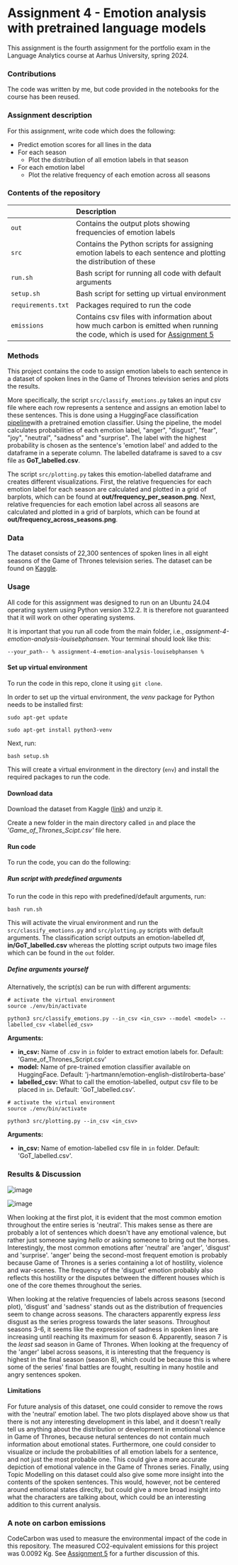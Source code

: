 # Assignment 4 - Emotion analysis with pretrained language models

This assignment is the fourth assignment for the portfolio exam in the Language Analytics course at Aarhus University, spring 2024.

### Contributions

The code was written by me, but code provided in the notebooks for the course has been reused. 

### Assignment description

For this assignment, write code which does the following:

- Predict emotion scores for all lines in the data
- For each season
    - Plot the distribution of all emotion labels in that season
- For each emotion label
    - Plot the relative frequency of each emotion across all seasons

### Contents of the repository

| <div style="width:120px"></div>| Description |
|---------|:-----------|
| ```out``` | Contains the output plots showing frequencies of emotion labels|
| ```src```  | Contains the Python scripts for assigning emotion labels to each sentence and plotting the distribution of these |
| ```run.sh```    | Bash script for running all code with default arguments|
| ```setup.sh```  | Bash script for setting up virtual environment |
| ```requirements.txt```  | Packages required to run the code|
|```emissions```|Contains csv files with information about how much carbon is emitted when running the code, which is used for [Assignment 5](https://github.com/louisebphansen/assignment-5-evaluating-environmental-impact-louisebphansen)|

### Methods
This project contains the code to assign emotion labels to each sentence in a dataset of spoken lines in the Game of Thrones television series and plots the results.

More specifically, the script ```src/classify_emotions.py``` takes an input csv file where each row represents a sentence and assigns an emotion label to these sentences. This is done using a HuggingFace classification [pipeline](https://huggingface.co/docs/transformers/main_classes/pipelines)with a pretrained emotion classifier. Using the pipeline, the model calculates probabilities of each emotion label, "anger", "disgust", "fear", "joy", "neutral", "sadness" and "surprise". The label with the highest probability is chosen as the sentence's 'emotion label' and added to the dataframe in a seperate column. The labelled dataframe is saved to a csv file as **GoT_labelled.csv**.

The script ```src/plotting.py``` takes this emotion-labelled dataframe and creates different visualizations. First, the relative frequencies for each emotion label for each season are calculated and plotted in a grid of barplots, which can be found at **out/frequency_per_season.png**. Next, relative frequencies for each emotion label across all seasons are calculated and plotted in a grid of barplots, which can be found at **out/frequency_across_seasons.png**.


### Data

The dataset consists of 22,300 sentences of spoken lines in all eight seasons of the Game of Thrones television series. The dataset can be found on [Kaggle](https://www.kaggle.com/datasets/albenft/game-of-thrones-script-all-seasons?select=Game_of_Thrones_Script.csv).

### Usage

All code for this assignment was designed to run on an Ubuntu 24.04 operating system using Python version 3.12.2. It is therefore not guaranteed that it will work on other operating systems.

It is important that you run all code from the main folder, i.e., *assignment-4-emotion-analysis-louisebphansen*. Your terminal should look like this:

```
--your_path-- % assignment-4-emotion-analysis-louisebphansen %
```

#### Set up virtual environment

To run the code in this repo, clone it using ```git clone```.

In order to set up the virtual environment, the *venv* package for Python needs to be installed first:

```
sudo apt-get update

sudo apt-get install python3-venv
```

Next, run:

```
bash setup.sh
```

This will create a virtual environment in the directory (```env```) and install the required packages to run the code.

#### Download data
Download the dataset from Kaggle ([link](https://www.kaggle.com/datasets/albenft/game-of-thrones-script-all-seasons?select=Game_of_Thrones_Script.csv)) and unzip it. 

Create a new folder in the main directory called ```in``` and place the *'Game_of_Thrones_Scipt.csv'* file here. 

#### Run code

To run the code, you can do the following:

##### Run script with predefined arguments

To run the code in this repo with predefined/default arguments, run:
```
bash run.sh
```

This will activate the virual environment and run the ```src/classify_emotions.py``` and ```src/plotting.py``` scripts with default arguments. The classification script outputs an emotion-labelled df, **in/GoT_labelled.csv** whereas the plotting script outputs two image files which can be found in the ```out``` folder.

##### Define arguments yourself

Alternatively, the script(s) can be run with different arguments:

```
# activate the virtual environment
source ./env/bin/activate

python3 src/classify_emotions.py --in_csv <in_csv> --model <model> --labelled_csv <labelled_csv>

```

**Arguments:**

- **in_csv:** Name of .csv in ```in``` folder to extract emotion labels for. Default: 'Game_of_Thrones_Script.csv'
- **model:** Name of pre-trained emotion classifier available on HuggingFace. Default: 'j-hartmann/emotion-english-distilroberta-base'
- **labelled_csv:** What to call the emotion-labelled, output csv file to be placed in ```in```. Default: 'GoT_labelled.csv'.

```
# activate the virtual environment
source ./env/bin/activate

python3 src/plotting.py --in_csv <in_csv>

```

**Arguments:**
- **in_csv:** Name of emotion-labelled csv file in ```in``` folder. Default: 'GoT_labelled.csv'.

### Results & Discussion

![image](https://github.com/louisebphansen/assignment-4-emotion-analysis-louisebphansen/assets/75262659/bff5586e-9fcf-4da5-a4c5-3c70b484d930)

![image](https://github.com/louisebphansen/assignment-4-emotion-analysis-louisebphansen/assets/75262659/6f80d743-aecb-4f78-b464-835156f208d8)


When looking at the first plot, it is evident that the most common emotion throughout the entire series is 'neutral'. This makes sense as there are probably a lot of sentences which doesn't have any emotional valence, but rather just someone saying *hello* or asking someone to bring out the horses. Interestingly, the most common emotions after 'neutral' are 'anger', 'disgust' and 'surprise'. 'anger' being the second-most frequent emotion is probably because Game of Thrones is a series containing a lot of hostility, violence and war-scenes. The frequency of the 'disgust' emotion probably also reflects this hostility or the disputes between the different houses which is one of the core themes throughout the series. 

When looking at the relative frequencies of labels across seasons (second plot), 'disgust' and 'sadness' stands out as the distribution of frequencies seem to change across seasons. The characters apparently express *less* disgust as the series progress towards the later seasons. Throughout seasons 3-6, it seems like the expression of sadness in spoken lines are increasing until reaching its maximum for season 6. Apparently, season 7 is the *least* sad season in Game of Thrones. When looking at the frequency of the 'anger' label across seasons, it is interesting that the frequency is highest in the final season (season 8), which could be because this is where some of the series' final battles are fought, resulting in many hostile and angry sentences spoken. 

#### Limitations

For future analysis of this dataset, one could consider to remove the rows with the 'neutral' emotion label. The two plots displayed above show us that there is not any interesting development in this label, and it doesn't really tell us anything about the distribution or development in emotional valence in Game of Thrones, because netural sentences do not contain much information about emotional states. Furthermore, one could consider to visualize or include the probabilities of all emotion labels for a sentence, and not just the most probable one. This could give a more accurate depiction of emotional valence in the Game of Thrones series. Finally, using Topic Modelling on this dataset could also give some more insight into the contents of the spoken sentences. This would, however, not be centered around emotional states direclty, but could give a more broad insight into what the characters are talking about, which could be an interesting addition to this current analysis. 

### A note on carbon emissions

CodeCarbon was used to measure the environmental impact of the code in this repository. The measured CO2-equivalent emissions for this project was 0.0092 Kg. See [Assignment 5](https://github.com/louisebphansen/assignment-5-evaluating-environmental-impact-louisebphansen) for a further discussion of this. 